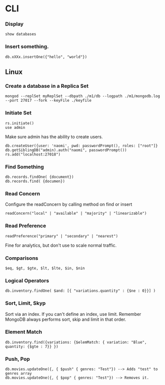 # CLI
### Display
```
show databases
```
### Insert something.
```
db.xXXx.insertOne({"hello", "world"})
```
## Linux
### Create a database in a Replica Set
```
mongod --replSet myReplSet --dbpath ./m1/db --logpath ./m1/mongodb.log --port 27017 --fork --keyFile ./keyfile
```
### Initiate Set
```
rs.initiate()
use admin
```
Make sure admin has the ability to create users.
```
db.createUser({user: 'naomi', pwd: passwordPrompt(), roles: ["root"]}
db.getSiblingDB("admin).auth("naomi", passwordPrompt())
rs.add("localhost:27018") 
```
### Find Something
```
db.records.findOne( {document})
db.records.find( {documen})
```
### Read Concern
Configure the readConcern by calling method on find or insert
```
readConcern("local" | "available" | "majority" | "linearizable")
```
### Read Preference
```
readPreference("primary" | "secondary" | "nearest")
```
Fine for analytics, but don't use to scale normal traffic. 
### Comparisons
```
$eq, $gt, $gte, $lt, $lte, $in, $nin
```
### Logical Operators
```
db.inventory.findOne( $and: [{ "variations.quantity" : {$ne : 0}}] )
```
### Sort, Limit, Skyp
Sort via an index. If you can't define an index, use limit. Remember MongoDB always performs sort, skip and limit in that order.

### Element Match
```
db.inventory.find({variations: {$elemMatch: { variation: "Blue", quantity: {$gte : 7}} })
```

### Push, Pop
```
db.movies.updateOne({, { $push" { genres: "Test"}) --> Adds "test" to genres array
db.movies.updateOne({, { $pop" { genres: "Test"}) --> Removes it.

```
